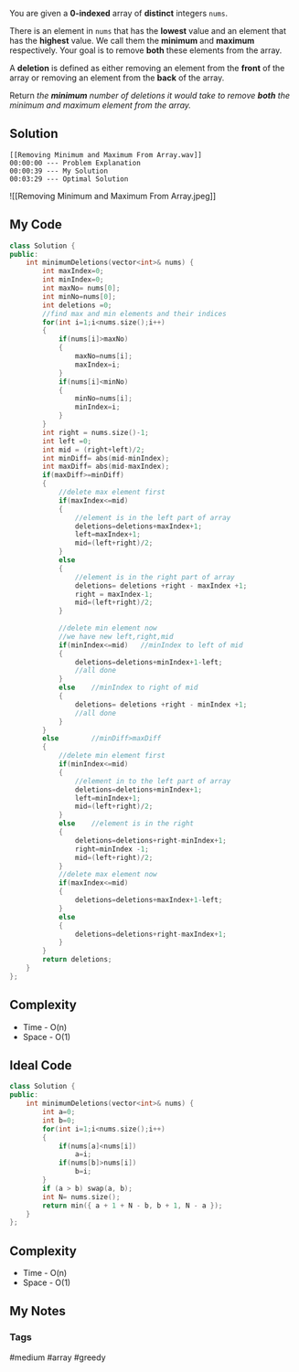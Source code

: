 You are given a **0-indexed** array of **distinct** integers `nums`.

There is an element in `nums` that has the **lowest** value and an element that has the **highest** value. We call them the **minimum** and **maximum** respectively. Your goal is to remove **both** these elements from the array.

A **deletion** is defined as either removing an element from the **front** of the array or removing an element from the **back** of the array.

Return _the **minimum** number of deletions it would take to remove **both** the minimum and maximum element from the array._

## Solution

```audio-player
[[Removing Minimum and Maximum From Array.wav]]
00:00:00 --- Problem Explanation
00:00:39 --- My Solution
00:03:29 --- Optimal Solution
```

![[Removing Minimum and Maximum From Array.jpeg]]

## My Code
```cpp
class Solution {
public:
    int minimumDeletions(vector<int>& nums) {
        int maxIndex=0;
        int minIndex=0;
        int maxNo= nums[0];
        int minNo=nums[0];
        int deletions =0;
        //find max and min elements and their indices
        for(int i=1;i<nums.size();i++)
        {
            if(nums[i]>maxNo)
            {
                maxNo=nums[i];
                maxIndex=i;
            }
            if(nums[i]<minNo)
            {
                minNo=nums[i];
                minIndex=i;
            }
        }
        int right = nums.size()-1;
        int left =0;
        int mid = (right+left)/2;
        int minDiff= abs(mid-minIndex);
        int maxDiff= abs(mid-maxIndex);
        if(maxDiff>=minDiff)
        {
            //delete max element first
            if(maxIndex<=mid)
            {
                //element is in the left part of array
                deletions=deletions+maxIndex+1;
                left=maxIndex+1;
                mid=(left+right)/2;
            }
            else
            {
                //element is in the right part of array
                deletions= deletions +right - maxIndex +1;
                right = maxIndex-1;
                mid=(left+right)/2;
            }
            
            //delete min element now
            //we have new left,right,mid
            if(minIndex<=mid)   //minIndex to left of mid
            {
                deletions=deletions+minIndex+1-left;
                //all done
            }
            else    //minIndex to right of mid
            {
                deletions= deletions +right - minIndex +1;
                //all done
            }
        }
        else        //minDiff>maxDiff
        {
            //delete min element first
            if(minIndex<=mid)
            {
                //element in to the left part of array
                deletions=deletions+minIndex+1;
                left=minIndex+1;
                mid=(left+right)/2;
            }
            else    //element is in the right
            {
                deletions=deletions+right-minIndex+1;
                right=minIndex -1;
                mid=(left+right)/2;
            }
            //delete max element now
            if(maxIndex<=mid)
            {
                deletions=deletions+maxIndex+1-left;
            }
            else
            {
                deletions=deletions+right-maxIndex+1;
            }
        }
        return deletions;
    }
};
```
## Complexity
- Time - O(n)
- Space - O(1)


## Ideal Code

```cpp
class Solution {
public:
    int minimumDeletions(vector<int>& nums) {
        int a=0;
        int b=0;
        for(int i=1;i<nums.size();i++)
        {
            if(nums[a]<nums[i])
                a=i;
            if(nums[b]>nums[i])
                b=i;
        }
        if (a > b) swap(a, b);
        int N= nums.size();
        return min({ a + 1 + N - b, b + 1, N - a });
    }
};

```

## Complexity
- Time - O(n)
- Space - O(1)


## My Notes


### Tags
#medium #array #greedy 